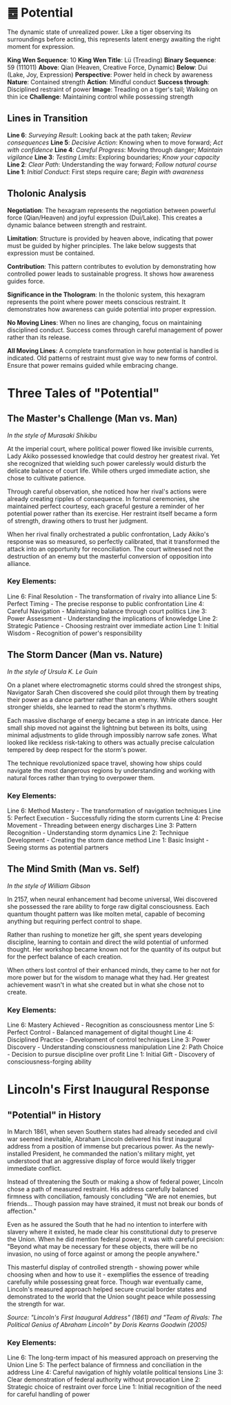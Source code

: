 # ䷉ Potential

The dynamic state of unrealized power. Like a tiger observing its surroundings before acting, this represents latent energy awaiting the right moment for expression.


**King Wen Sequence**: 10
**King Wen Title**: Lü (Treading)
**Binary Sequence**: 59 (111011)
**Above**: Qian (Heaven, Creative Force, Dynamic)
**Below**: Dui (Lake, Joy, Expression)
**Perspective**: Power held in check by awareness
**Nature**: Contained strength
**Action**: Mindful conduct
**Success through**: Disciplined restraint of power
**Image**: Treading on a tiger's tail; Walking on thin ice
**Challenge**: Maintaining control while possessing strength

## Lines in Transition
**Line 6**: *Surveying Result*: Looking back at the path taken; *Review consequences*
**Line 5**: *Decisive Action*: Knowing when to move forward; *Act with confidence*
**Line 4**: *Careful Progress*: Moving through danger; *Maintain vigilance*
**Line 3**: *Testing Limits*: Exploring boundaries; *Know your capacity*
**Line 2**: *Clear Path*: Understanding the way forward; *Follow natural course*
**Line 1**: *Initial Conduct*: First steps require care; *Begin with awareness*

## Tholonic Analysis
**Negotiation**: The hexagram represents the negotiation between powerful force (Qian/Heaven) and joyful expression (Dui/Lake). This creates a dynamic balance between strength and restraint.

**Limitation**: Structure is provided by heaven above, indicating that power must be guided by higher principles. The lake below suggests that expression must be contained.

**Contribution**: This pattern contributes to evolution by demonstrating how controlled power leads to sustainable progress. It shows how awareness guides force.

**Significance in the Thologram**: In the tholonic system, this hexagram represents the point where power meets conscious restraint. It demonstrates how awareness can guide potential into proper expression.

**No Moving Lines**: When no lines are changing, focus on maintaining disciplined conduct. Success comes through careful management of power rather than its release.

**All Moving Lines**: A complete transformation in how potential is handled is indicated. Old patterns of restraint must give way to new forms of control. Ensure that power remains guided while embracing change.
# Three Tales of "Potential"

## The Master's Challenge (Man vs. Man)
*In the style of Murasaki Shikibu*

At the imperial court, where political power flowed like invisible currents, Lady Akiko possessed knowledge that could destroy her greatest rival. Yet she recognized that wielding such power carelessly would disturb the delicate balance of court life. While others urged immediate action, she chose to cultivate patience.

Through careful observation, she noticed how her rival's actions were already creating ripples of consequence. In formal ceremonies, she maintained perfect courtesy, each graceful gesture a reminder of her potential power rather than its exercise. Her restraint itself became a form of strength, drawing others to trust her judgment.

When her rival finally orchestrated a public confrontation, Lady Akiko's response was so measured, so perfectly calibrated, that it transformed the attack into an opportunity for reconciliation. The court witnessed not the destruction of an enemy but the masterful conversion of opposition into alliance.

### Key Elements:
Line 6: Final Resolution - The transformation of rivalry into alliance
Line 5: Perfect Timing - The precise response to public confrontation
Line 4: Careful Navigation - Maintaining balance through court politics
Line 3: Power Assessment - Understanding the implications of knowledge
Line 2: Strategic Patience - Choosing restraint over immediate action
Line 1: Initial Wisdom - Recognition of power's responsibility

## The Storm Dancer (Man vs. Nature)
*In the style of Ursula K. Le Guin*

On a planet where electromagnetic storms could shred the strongest ships, Navigator Sarah Chen discovered she could pilot through them by treating their power as a dance partner rather than an enemy. While others sought stronger shields, she learned to read the storm's rhythms.

Each massive discharge of energy became a step in an intricate dance. Her small ship moved not against the lightning but between its bolts, using minimal adjustments to glide through impossibly narrow safe zones. What looked like reckless risk-taking to others was actually precise calculation tempered by deep respect for the storm's power.

The technique revolutionized space travel, showing how ships could navigate the most dangerous regions by understanding and working with natural forces rather than trying to overpower them.

### Key Elements:
Line 6: Method Mastery - The transformation of navigation techniques
Line 5: Perfect Execution - Successfully riding the storm currents
Line 4: Precise Movement - Threading between energy discharges
Line 3: Pattern Recognition - Understanding storm dynamics
Line 2: Technique Development - Creating the storm dance method
Line 1: Basic Insight - Seeing storms as potential partners

## The Mind Smith (Man vs. Self)
*In the style of William Gibson*

In 2157, when neural enhancement had become universal, Wei discovered she possessed the rare ability to forge raw digital consciousness. Each quantum thought pattern was like molten metal, capable of becoming anything but requiring perfect control to shape.

Rather than rushing to monetize her gift, she spent years developing discipline, learning to contain and direct the wild potential of unformed thought. Her workshop became known not for the quantity of its output but for the perfect balance of each creation.

When others lost control of their enhanced minds, they came to her not for more power but for the wisdom to manage what they had. Her greatest achievement wasn't in what she created but in what she chose not to create.

### Key Elements:
Line 6: Mastery Achieved - Recognition as consciousness mentor
Line 5: Perfect Control - Balanced management of digital thought
Line 4: Disciplined Practice - Development of control techniques
Line 3: Power Discovery - Understanding consciousness manipulation
Line 2: Path Choice - Decision to pursue discipline over profit
Line 1: Initial Gift - Discovery of consciousness-forging ability
# Lincoln's First Inaugural Response

## "Potential" in History

In March 1861, when seven Southern states had already seceded and civil war seemed inevitable, Abraham Lincoln delivered his first inaugural address from a position of immense but precarious power. As the newly-installed President, he commanded the nation's military might, yet understood that an aggressive display of force would likely trigger immediate conflict.

Instead of threatening the South or making a show of federal power, Lincoln chose a path of measured restraint. His address carefully balanced firmness with conciliation, famously concluding "We are not enemies, but friends... Though passion may have strained, it must not break our bonds of affection."

Even as he assured the South that he had no intention to interfere with slavery where it existed, he made clear his constitutional duty to preserve the Union. When he did mention federal power, it was with careful precision: "Beyond what may be necessary for these objects, there will be no invasion, no using of force against or among the people anywhere."

This masterful display of controlled strength - showing power while choosing when and how to use it - exemplifies the essence of treading carefully while possessing great force. Though war eventually came, Lincoln's measured approach helped secure crucial border states and demonstrated to the world that the Union sought peace while possessing the strength for war.

*Source: "Lincoln's First Inaugural Address" (1861) and "Team of Rivals: The Political Genius of Abraham Lincoln" by Doris Kearns Goodwin (2005)*

### Key Elements:
Line 6: The long-term impact of his measured approach on preserving the Union
Line 5: The perfect balance of firmness and conciliation in the address
Line 4: Careful navigation of highly volatile political tensions
Line 3: Clear demonstration of federal authority without provocation
Line 2: Strategic choice of restraint over force
Line 1: Initial recognition of the need for careful handling of power